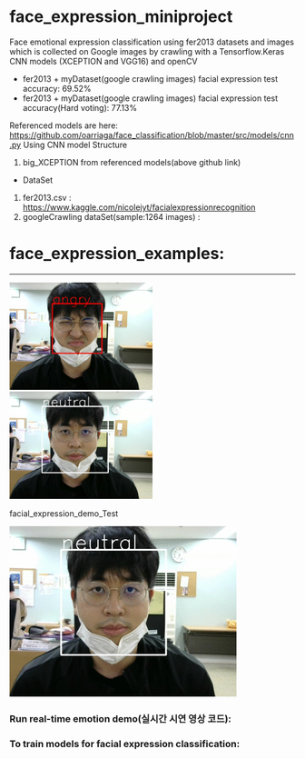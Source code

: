 # face_expression_miniproject

Face emotional expression classification using fer2013 datasets and images which is collected on Google images by crawling with a Tensorflow.Keras CNN models (XCEPTION and VGG16) and openCV

-  fer2013 + myDataset(google crawling images) facial expression test accuracy: 69.52%
-  fer2013 + myDataset(google crawling images) facial expression test accuracy(Hard voting): 77.13%



Referenced models are here: https://github.com/oarriaga/face_classification/blob/master/src/models/cnn.py
Using CNN model Structure
1) big_XCEPTION from referenced models(above github link)



+ DataSet
1) fer2013.csv : https://www.kaggle.com/nicolejyt/facialexpressionrecognition
2) googleCrawling dataSet(sample:1264 images) : 



# face_expression_examples:
---------------------------
<div>
<img src="https://github.com/roufspice/face_expression_miniproject/blob/master/images/angry_01.jpg" width="50%"></img>
<img src="https://github.com/roufspice/face_expression_miniproject/blob/master/images/neurtral_01.jpg" width="50%"></img>
</div>
<p>facial_expression_demo_Test</p>
<div>
<img src="https://github.com/roufspice/face_expression_miniproject/blob/master/images/openCV_demo.gif"></img>
</div>


### Run real-time emotion demo(실시간 시연 영상 코드):


### To train models for facial expression classification:




